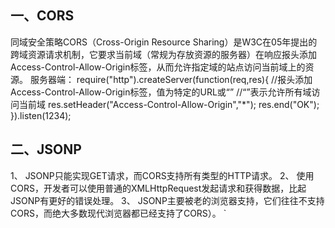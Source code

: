 ## 一、CORS 
同域安全策略CORS（Cross-Origin Resource Sharing）是W3C在05年提出的跨域资源请求机制，它要求当前域（常规为存放资源的服务器）在响应报头添加Access-Control-Allow-Origin标签，从而允许指定域的站点访问当前域上的资源。 服务器端： require("http").createServer(function(req,res){ //报头添加Access-Control-Allow-Origin标签，值为特定的URL或“” //“”表示允许所有域访问当前域 res.setHeader("Access-Control-Allow-Origin","*");
res.end("OK"); }).listen(1234);

## 二、JSONP
1、 JSONP只能实现GET请求，而CORS支持所有类型的HTTP请求。 2、 使用CORS，开发者可以使用普通的XMLHttpRequest发起请求和获得数据，比起JSONP有更好的错误处理。 3、 JSONP主要被老的浏览器支持，它们往往不支持CORS，而绝大多数现代浏览器都已经支持了CORS）。
`
<script>
    function createJs(sUrl){
        var oScript = document.createElement('script');
        oScript.type = 'text/javascript';
        oScript.src = sUrl;
        document.getElementsByTagName('head')[0].appendChild(oScript);
    }
    createJs('jsonp.js');
    box({
        'name':'test'
    });
    
    function box(json){
        alert(json.name);
    }
<script>
`

## 三、HTML5中的window.postMessage方法 
页面a function onload(){ var iframe = document.getElementById('iframe'); var win = iframe.contentWindow; win.postMessage('这是页面a的消息','*'); }

页面b window.onmessage = function(e){ var e = e||event; alert(e.data); //这是页面a的消息 }

##  四、服务器代理
页面直接向同域的服务端发请求，服务端进行跨域处理或爬虫后，再把数据返回给客户端页面。

## 五、 XDR
var xdr = new XDomainRequest(); xdr.onload = function() { alert(xdr.responseText); }; xdr.onerror = function() { alert("一个错误发生了！"); }; xdr.open("get", "http://127.0.0.1:1234/"); xdr.send(null);
